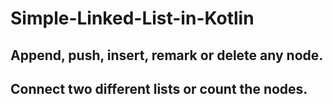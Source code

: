 # Simple-Linked-List-in-Kotlin
## Append, push, insert, remark or delete any node. 
## Connect two different lists or count the nodes.
